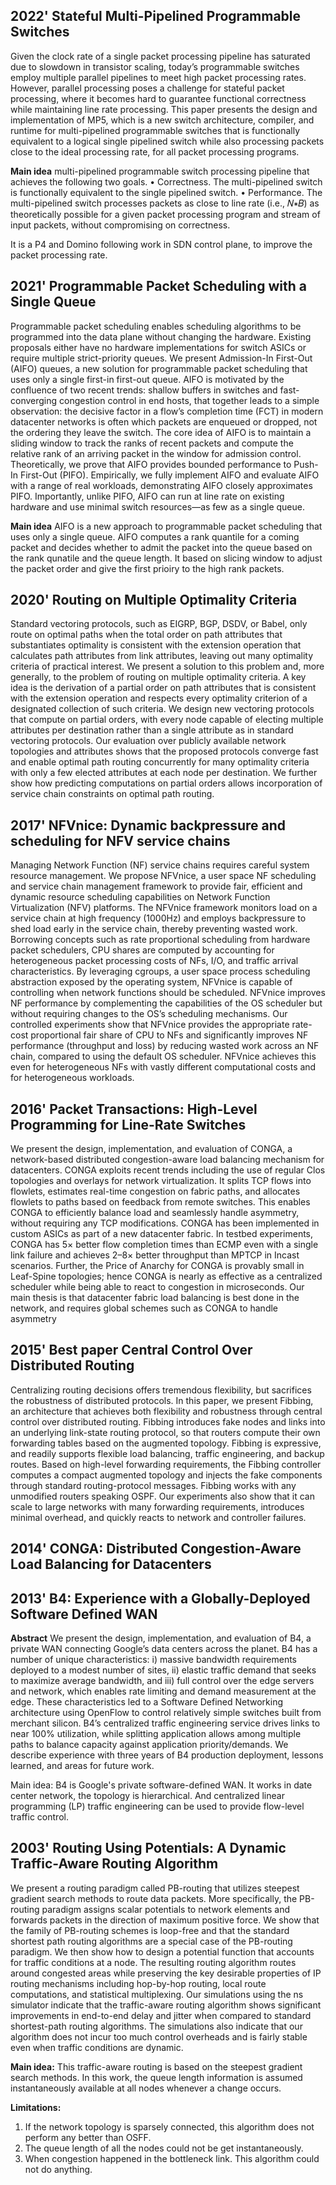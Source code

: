 ## 2022' Stateful Multi-Pipelined Programmable Switches
Given the clock rate of a single packet processing pipeline has saturated due to slowdown in transistor scaling, today’s programmable switches employ multiple parallel pipelines to meet high packet processing rates. However, parallel processing poses a challenge for stateful packet processing, where it becomes hard to guarantee functional correctness while maintaining line rate processing. This paper presents the design and implementation of MP5, which is a new switch architecture, compiler, and runtime for multi-pipelined programmable switches that is functionally equivalent to a logical single pipelined switch while also processing packets close to the ideal processing rate, for all packet processing programs.

**Main idea** multi-pipelined programmable switch processing pipeline that achieves the following two goals.
• Correctness. The multi-pipelined switch is functionally equivalent to the single pipelined switch.
• Performance. The multi-pipelined switch processes packets as close to line rate (i.e., 𝑁∗𝐵) as theoretically possible for a given packet processing program and stream of input packets, without compromising on correctness.

It is a P4 and Domino following work in SDN control plane, to improve the packet processing rate.


## 2021' Programmable Packet Scheduling with a Single Queue
Programmable packet scheduling enables scheduling algorithms to be programmed into the data plane without changing the hardware. Existing proposals either have no hardware implementations for switch ASICs or require multiple strict-priority queues. We present Admission-In First-Out (AIFO) queues, a new solution for programmable packet scheduling that uses only a single first-in first-out queue. AIFO is motivated by the confluence of two recent trends: shallow buffers in switches and fast-converging congestion control in end hosts, that together leads to a simple
observation: the decisive factor in a flow’s completion time (FCT) in modern datacenter networks is often which packets are enqueued or dropped, not the ordering they leave the switch. The core idea of AIFO is to maintain a sliding window to track the ranks of recent packets and compute the relative rank of an arriving packet in the window for admission control. Theoretically, we prove that AIFO provides bounded performance to Push-In First-Out (PIFO). Empirically, we fully implement AIFO and evaluate AIFO with a range of real workloads, demonstrating AIFO closely approximates PIFO. Importantly, unlike PIFO, AIFO can run at line rate on existing hardware and use minimal switch resources—as few as a single queue.

**Main idea** AIFO is a new approach to programmable packet scheduling that uses only a single queue. AIFO computes a rank quantile for a coming packet and decides whether to admit the packet into the queue based on the rank qunatile and the queue length. It based on slicing window to adjust the packet order and give the first prioiry to the high rank packets.

## 2020' Routing on Multiple Optimality Criteria
Standard vectoring protocols, such as EIGRP, BGP, DSDV, or Babel, only route on optimal paths when the total order on path attributes that substantiates optimality is consistent with the extension operation that calculates path attributes from link attributes, leaving out many optimality criteria of practical interest. We present a solution to this problem and, more generally, to the problem of routing on multiple optimality criteria. A key idea is the derivation of a partial order on path attributes that is consistent with the extension operation and respects every optimality criterion of a designated collection of such criteria. We design new vectoring protocols that compute on partial orders, with every node capable of electing multiple attributes per destination rather than a single attribute as in standard vectoring protocols. Our evaluation over publicly available network topologies and attributes shows that the proposed protocols converge fast and enable optimal path routing concurrently for many optimality criteria with only a few elected attributes at each node per destination. We further show how predicting computations on partial orders allows incorporation of service chain constraints on optimal path routing.

## 2017' NFVnice: Dynamic backpressure and scheduling for NFV service chains
Managing Network Function (NF) service chains requires careful system resource management. We propose NFVnice, a user space NF scheduling and service chain management framework to provide fair, efficient and dynamic resource scheduling capabilities on Network Function Virtualization (NFV) platforms. The NFVnice framework monitors load on a service chain at high frequency (1000Hz) and employs backpressure to shed load early in the service chain, thereby preventing wasted work. Borrowing concepts such as rate proportional scheduling from hardware packet schedulers, CPU shares are computed by accounting for heterogeneous packet processing costs of NFs, I/O, and traffic arrival characteristics. By leveraging cgroups, a user space process scheduling abstraction exposed by the operating system, NFVnice is capable of controlling when network functions should be scheduled. NFVnice improves NF performance by complementing the capabilities of the OS scheduler but without requiring changes to the OS’s scheduling mechanisms. Our controlled experiments show that NFVnice provides the appropriate rate-cost proportional fair share of CPU to NFs and significantly improves NF performance (throughput and loss) by reducing wasted work across an NF chain, compared to using the default OS scheduler. NFVnice achieves this even for heterogeneous NFs with vastly different computational costs and for heterogeneous workloads.

## 2016' Packet Transactions: High-Level Programming for Line-Rate Switches
We present the design, implementation, and evaluation of CONGA, a network-based distributed congestion-aware load balancing mechanism for datacenters. CONGA exploits recent trends including
the use of regular Clos topologies and overlays for network virtualization. It splits TCP flows into flowlets, estimates real-time congestion on fabric paths, and allocates flowlets to paths based on feedback from remote switches. This enables CONGA to efficiently balance load and seamlessly handle asymmetry, without requiring any TCP modifications. CONGA has been implemented in custom ASICs as part of a new datacenter fabric. In testbed experiments, CONGA has 5× better flow completion times than ECMP even with a single link failure and achieves 2–8× better throughput than MPTCP in Incast scenarios. Further, the Price of Anarchy for CONGA is provably small in Leaf-Spine topologies; hence CONGA is nearly as effective as a centralized scheduler while being able to react to congestion in microseconds. Our main thesis is that datacenter fabric load balancing is best done in the network, and requires global schemes such as CONGA to handle asymmetry

## 2015' Best paper Central Control Over Distributed Routing
Centralizing routing decisions offers tremendous flexibility, but sacrifices the robustness of distributed protocols. In this paper, we present Fibbing, an architecture that achieves both flexibility and robustness through central control over distributed routing. Fibbing introduces fake nodes and links into an underlying link-state routing protocol, so that routers compute their own forwarding tables based on the augmented topology. Fibbing is expressive, and readily supports flexible load balancing, traffic engineering, and backup routes. Based on high-level forwarding requirements, the Fibbing controller computes a compact augmented topology and injects the fake components through standard routing-protocol messages. Fibbing works with any unmodified routers speaking OSPF. Our experiments also show that it can scale to large networks with many forwarding requirements, introduces minimal overhead, and quickly reacts to network and controller failures.

## 2014' CONGA: Distributed Congestion-Aware Load Balancing for Datacenters

## 2013' B4: Experience with a Globally-Deployed Software Defined WAN
**Abstract** We present the design, implementation, and evaluation of B4, a private WAN connecting Google’s data centers across the planet. B4 has a number of unique characteristics: i) massive bandwidth requirements deployed to a modest number of sites, ii) elastic traffic demand that seeks to maximize average bandwidth, and iii) full control over the edge servers and network, which enables rate limiting and demand measurement at the edge. These characteristics led to a Software Defined Networking architecture using OpenFlow to control relatively simple switches built from merchant silicon. B4’s centralized traffic engineering service drives links to near 100% utilization, while splitting application allows among multiple paths to balance capacity against application priority/demands. We describe experience with three years of B4 production deployment, lessons learned, and areas for future work.

Main idea: B4 is Google's private software-defined WAN. It works in date center network, the topology is hierarchical. And centralized linear programming (LP) traffic engineering can be used to provide flow-level traffic control.

## 2003' Routing Using Potentials: A Dynamic Traffic-Aware Routing Algorithm
We present a routing paradigm called PB-routing that utilizes steepest gradient search methods to route data packets. More specifically, the PB-routing paradigm assigns scalar potentials to network elements and forwards packets in the direction of maximum positive force. We show that the family of PB-routing schemes is loop-free and that the standard shortest path routing algorithms are a special case of the PB-routing paradigm. We then show how to design a potential function that accounts for traffic conditions at a node. The resulting routing algorithm routes around congested areas while preserving the key desirable properties of IP routing mechanisms including hop-by-hop routing, local route computations, and statistical multiplexing. Our simulations using the ns simulator indicate that the traffic-aware routing algorithm shows significant improvements in end-to-end delay and jitter when compared to standard shortest-path routing algorithms. The simulations also indicate that our algorithm does not incur too much control overheads and is fairly stable even when traffic conditions are dynamic.

**Main idea:** This traffic-aware routing is based on the steepest gradient search methods. In this work, the queue length information is assumed instantaneously available at all nodes whenever a change occurs.

**Limitations:** 
1. If the network topology is sparsely connected, this algorithm does not perform any better than OSFF.
2. The queue length of all the nodes could not be get instantaneously.
3. When congestion happened in the bottleneck link. This algorithm could not do anything.
